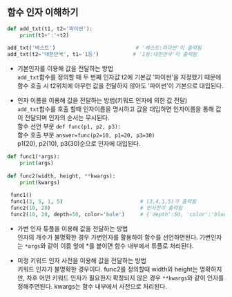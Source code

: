 ## 함수 인자 이해하기
```python
def add_txt(t1, t2='파이썬'):
    print(t1+':'+t2)
    
add_txt('베스트')                          # '베스트:파이썬'이 출력됨
add_txt(t2='대한민국', t1='1등')           # '1등:대한민국'이 출력됨
```
 - 기본인자를 이용해 값을 전달하는 방법<br>
 `add_txt`함수를 정의할 때 두 번째 인자값 t2에 기본값 '파이썬'을 지정했기 때문에 함수 호출 시 t2위치에 아무런 값을 전달하지 않아도 '파이썬'이 기본으로 대입된다.
 
 - 인자 이름을 이용해 값을 전달하는 방법(키워드 인자에 의한 값 전달)<br>
  `add_txt`함수를 호출 할때 인자이름을 명시하고 값을 대입하면 인자이름을 통해 값이 전달되며 인자의 순서는 무시된다.<br>
  함수 선언 부문 `def func(p1, p2, p3):`<br>
  함수 호출 부분 `answer=func(p2=10, p1=20, p3=30)`<br>
  p1(20), p2(10), p3(30)순으로 인자에 대입된다.
 
```python
def func1(*args):
    print(args)
    
def func2(width, height, **kwargs):
    print(kwargs)
 
 func1()
 func1(3, 5, 1, 5)                         # (3,4,1,5)가 출력됨
 func2(10, 20)                             # 빈사전이 출력됨
 func2(10, 20, depth=50, color='bule')     # {'depth':50, 'color':'blue'} 가 출력됨
 ```
 - 가변 인자 튜플을 이용해 값을 전달하는 방법<br>
 인자의 개수가 불명확한 경우 가변인자를 활용하여 함수를 선언하면된다. 가변인자는 `*args`와 같이 이름 앞에 *를 붙이면 함수 내부에서 튜플로 처리된다.
 
 - 미정 키워드 인자 사전을 이용해 값을 전달하는 방법<br>
 키워드 인자가 불명확한 경우이다. func2를 정의할때 width와 height는 명확하지만, 차후 어떤 키워드 인자가 필요한지 확정되지 않은 경우 `**kwargs`와 같이 인자를 정해주면된다. kwargs는 함수 내부에서 사전으로 처리된다.
 
 